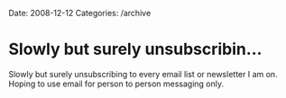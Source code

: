 Date: 2008-12-12
Categories: /archive

# Slowly but surely unsubscribin...

Slowly but surely unsubscribing to every email list or newsletter I am on. Hoping to use email for person to person messaging only.
